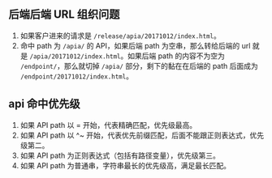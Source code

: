 ## 后端后端 URL 组织问题 ##
1. 如果客户进来的请求是 `/release/apia/20171012/index.html`。
2. 命中 path 为 `/apia/` 的 API，如果后端 path 为空串，那么转给后端的 url 就是 `/apia/20171012/index.html`。如果后端 path 的内容不为空为 `/endpoint/`，那么就切掉 `/apia/` 部分，剩下的黏在在后端的 path 后面成为 `/endpoint/20171012/index.html`。

## api 命中优先级 ##
1. 如果 API path 以 = 开始，代表精确匹配，优先级最高。
2. 如果 API path 以 ^~ 开始，代表优先前缀匹配，后面不能跟正则表达式，优先级第二。
3. 如果 API path 为正则表达式（包括有路径变量），优先级第三。
4. 如果 API path 为普通串，字符串最长的优先级高，满足最长匹配。

